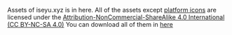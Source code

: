 Assets of iseyu.xyz is in here. All of the assets except [platform icons](https://github.com/iseyudotxyz/assets.iseyu.xyz/tree/main/assets/icons/platform-icons) are licensed under the [Attribution-NonCommercial-ShareAlike 4.0 International (CC BY-NC-SA 4.0)](https://creativecommons.org/licenses/by-nc-sa/4.0/)
You can download all of them in <a href="https://github.com/iseyudotxyz/assets.iseyu.xyz">here</a>
